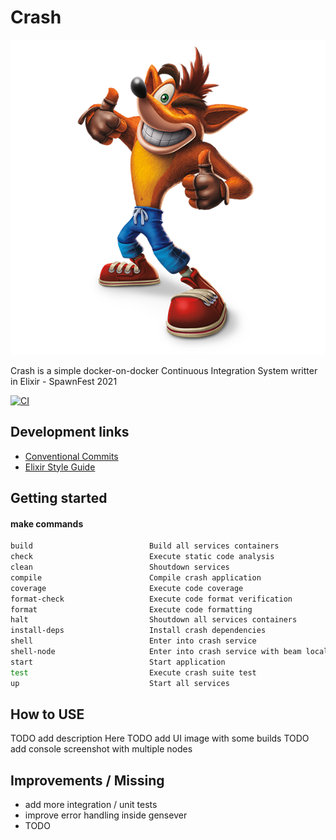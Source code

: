 # Crash

![Crash from Crash Bandicoot™](https://github.com/spawnfest/crash/blob/master/media/crash-bandicoot.png)

Crash is a simple docker-on-docker Continuous Integration System writter in Elixir - SpawnFest 2021

[![CI](https://github.com/spawnfest/crash/actions/workflows/crash-ci.yml/badge.svg)](https://github.com/spawnfest/crash/actions/workflows/crash-ci.yml)


## Development links

  * [Conventional Commits][1]
  * [Elixir Style Guide][2]

  [1]: https://www.conventionalcommits.org/en/v1.0.0/
  [2]: https://github.com/christopheradams/elixir_style_guide


## Getting started

#### make commands

```bash
build                          Build all services containers
check                          Execute static code analysis
clean                          Shoutdown services
compile                        Compile crash application
coverage                       Execute code coverage
format-check                   Execute code format verification
format                         Execute code formatting
halt                           Shoutdown all services containers
install-deps                   Install crash dependencies
shell                          Enter into crash service
shell-node                     Enter into crash service with beam local-node name
start                          Start application
test                           Execute crash suite test
up                             Start all services
```


## How to USE

TODO add description Here
TODO add UI image with some builds
TODO add console screenshot with multiple nodes


## Improvements / Missing 

- add more integration / unit tests
- improve error handling inside gensever
- TODO

